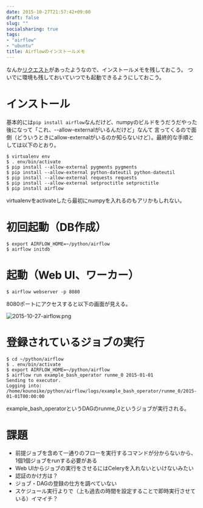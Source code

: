 ```yaml
---
date: 2015-10-27T21:57:42+09:00
draft: false
slug: ""
socialsharing: true
tags:
- "airflow"
- "ubuntu"
title: Airflowのインストールメモ
---
```

なんか[リクエスト](https://twitter.com/wyukawa/status/658960252365336576)があったようなので、インストールメモを残しておこう。
ついでに環境も残しておいていつでも起動できるようにしておこう。
<!--more-->
# インストール

基本的には`pip install airflow`なんだけど、numpyのビルドをうだうだやった後になって「これ、--allow-externalがいるんだけど」なんて
言ってくるので面倒（どういうときにallow-externalがいるのか知らないけど）。最終的な手順としては以下のとおり。

```
$ virtualenv env
$ . env/bin/activate
$ pip install --allow-external pygments pygments
$ pip install --allow-external python-dateutil python-dateutil
$ pip install --allow-external requests requests
$ pip install --allow-external setproctitle setproctitle
$ pip install airflow
```

virtualenvをactivateしたら最初にnumpyを入れるのもアリかもしれない。

# 初回起動（DB作成）

```
$ export AIRFLOW_HOME=~/python/airflow
$ airflow initdb
```

# 起動（Web UI、ワーカー）

```
$ airflow webserver -p 8080
```

8080ポートにアクセスすると以下の画面が見える。

![2015-10-27-airflow.png](/img/2015-10-27-airflow.png)

# 登録されているジョブの実行


```
$ cd ~/python/airflow
$ . env/bin/activate
$ export AIRFLOW_HOME=~/python/airflow
$ airflow run example_bash_operator runme_0 2015-01-01
Sending to executor.
Logging into: /home/kounoike/python/airflow/logs/example_bash_operator/runme_0/2015-01-01T00:00:00
```

example_bash_operatorというDAGのrunme_0というジョブが実行される。


# 課題

* 前提ジョブを含めて一通りのフローを実行するコマンドが分からないから、1個1個ジョブをrunする必要がある
* Web UIからジョブの実行をさせるにはCeleryを入れないといけないみたい
* 認証のかけ方は？
* ジョブ・DAGの登録の仕方を調べていない
* スケジュール実行よりで（上も過去の時間を設定することで即時実行させている）イマイチ？

